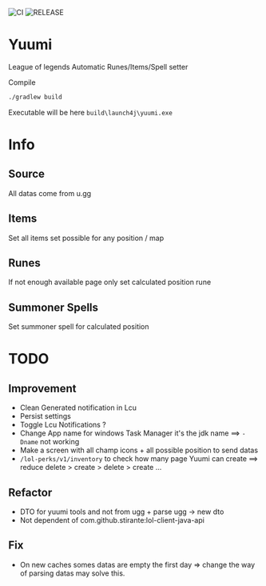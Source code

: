 ![CI](https://github.com/OlivierMary/Yuumi/workflows/CI/badge.svg)
![RELEASE](https://github.com/OlivierMary/Yuumi/workflows/RELEASE/badge.svg)

# Yuumi
League of legends Automatic Runes/Items/Spell setter

Compile
```sh
./gradlew build
```

Executable will be here `build\launch4j\yuumi.exe`

# Info 

## Source
All datas come from u.gg

## Items
Set all items set possible for any position / map

## Runes
If not enough available page only set calculated position rune

## Summoner Spells
Set summoner spell for calculated position

# TODO
## Improvement
 - Clean Generated notification in Lcu
 - Persist settings
 - Toggle Lcu Notifications ?
 - Change App name for windows Task Manager it's the jdk name ==> `-Dname` not working
 - Make a screen with all champ icons + all possible position to send datas
 - `/lol-perks/v1/inventory` to check how many page Yuumi can create  ==> reduce delete > create > delete > create ...

## Refactor
 - DTO for yuumi tools and not from ugg + parse ugg -> new dto
 - Not dependent of com.github.stirante:lol-client-java-api
 
## Fix
 - On new caches somes datas are empty the first day => change the way of parsing datas may solve this.

